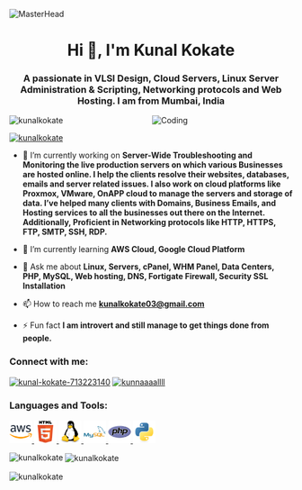 ![MasterHead](https://camo.githubusercontent.com/ba9f3bd30647e352a3f5e1e45eb45c6ec7bad6155cd16aaedf4a426738da0ca5/68747470733a2f2f696e646f616e616c79746963612e636f6d2f7374617469632f696d616765732f62616e6e6572722e676966)
<h1 align="center">Hi 👋, I'm Kunal Kokate</h1>
<h3 align="center">A passionate in VLSI Design, Cloud Servers, Linux Server Administration & Scripting, Networking protocols and Web Hosting. I am from Mumbai, India</h3>
<img align="right" alt="Coding" width="250" src="https://camo.githubusercontent.com/c1dcb74cc1c1835b1d716f5051499a2814c683c806b15f04b0eba492863703e9/68747470733a2f2f63646e2e6472696262626c652e636f6d2f75736572732f3733303730332f73637265656e73686f74732f363538313234332f6176656e746f2e676966">

<p align="left"> <img src="https://komarev.com/ghpvc/?username=kunalkokate&label=Profile%20views&color=0e75b6&style=flat" alt="kunalkokate" /> </p>

<p align="left"> <a href="https://github.com/ryo-ma/github-profile-trophy"><img src="https://github-profile-trophy.vercel.app/?username=kunalkokate" alt="kunalkokate" /></a> </p>

- 🔭 I’m currently working on **Server-Wide Troubleshooting and Monitoring the live production servers on which various Businesses are hosted online. I help the clients resolve their websites, databases, emails and server related issues. I also work on cloud platforms like Proxmox, VMware, OnAPP cloud to manage the servers and storage of data. I’ve helped many clients with Domains, Business Emails, and Hosting services to all the businesses out there on the Internet. Additionally, Proficient in Networking protocols like HTTP, HTTPS, FTP, SMTP, SSH, RDP.**

- 🌱 I’m currently learning **AWS Cloud, Google Cloud Platform**

- 💬 Ask me about **Linux, Servers, cPanel, WHM Panel, Data Centers, PHP, MySQL, Web hosting, DNS, Fortigate Firewall, Security SSL Installation**

- 📫 How to reach me **kunalkokate03@gmail.com**

- ⚡ Fun fact **I am introvert and still manage to get things done from people.**

<h3 align="left">Connect with me:</h3>
<p align="left">
<a href="https://linkedin.com/in/kunal-kokate-713223140" target="blank"><img align="center" src="https://raw.githubusercontent.com/rahuldkjain/github-profile-readme-generator/master/src/images/icons/Social/linked-in-alt.svg" alt="kunal-kokate-713223140" height="30" width="40" /></a>
<a href="https://instagram.com/kunnaaaallll" target="blank"><img align="center" src="https://raw.githubusercontent.com/rahuldkjain/github-profile-readme-generator/master/src/images/icons/Social/instagram.svg" alt="kunnaaaallll" height="30" width="40" /></a>
</p>

<h3 align="left">Languages and Tools:</h3>
<p align="left"> <a href="https://aws.amazon.com" target="_blank" rel="noreferrer"> <img src="https://raw.githubusercontent.com/devicons/devicon/master/icons/amazonwebservices/amazonwebservices-original-wordmark.svg" alt="aws" width="40" height="40"/> </a> <a href="https://www.w3.org/html/" target="_blank" rel="noreferrer"> <img src="https://raw.githubusercontent.com/devicons/devicon/master/icons/html5/html5-original-wordmark.svg" alt="html5" width="40" height="40"/> </a> <a href="https://www.linux.org/" target="_blank" rel="noreferrer"> <img src="https://raw.githubusercontent.com/devicons/devicon/master/icons/linux/linux-original.svg" alt="linux" width="40" height="40"/> </a> <a href="https://www.mysql.com/" target="_blank" rel="noreferrer"> <img src="https://raw.githubusercontent.com/devicons/devicon/master/icons/mysql/mysql-original-wordmark.svg" alt="mysql" width="40" height="40"/> </a> <a href="https://www.php.net" target="_blank" rel="noreferrer"> <img src="https://raw.githubusercontent.com/devicons/devicon/master/icons/php/php-original.svg" alt="php" width="40" height="40"/> </a> <a href="https://www.python.org" target="_blank" rel="noreferrer"> <img src="https://raw.githubusercontent.com/devicons/devicon/master/icons/python/python-original.svg" alt="python" width="40" height="40"/> </a> </p>

<p><img align="left" src="https://github-readme-stats.vercel.app/api/top-langs?username=kunalkokate&show_icons=true&locale=en&layout=compact" alt="kunalkokate" /></p>

<p>&nbsp;<img align="center" src="https://github-readme-stats.vercel.app/api?username=kunalkokate&show_icons=true&locale=en" alt="kunalkokate" /></p>

<p><img align="center" src="https://github-readme-streak-stats.herokuapp.com/?user=kunalkokate&" alt="kunalkokate" /></p>


